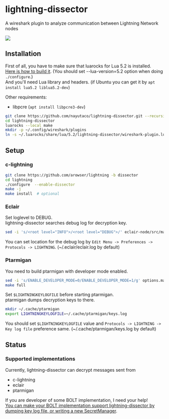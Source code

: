# lightning-dissector
A wireshark plugin to analyze communication between Lightning Network nodes

![](https://user-images.githubusercontent.com/12756700/45472759-1b79fe00-b770-11e8-812b-f73e8cd18ab6.png)

## Installation
First of all, you have to make sure that luarocks for Lua 5.2 is installed.  
[Here is how to build it](https://github.com/luarocks/luarocks/wiki/Installation-instructions-for-Unix). (You should set --lua-version=5.2 option when doing `./configure`.)  
And you'll need Lua library and headers. (if Ubuntu you can get it by `apt install lua5.2 liblua5.2-dev`)

Other requirements:
- libpcre (`apt install libpcre3-dev`)

```bash
git clone https://github.com/nayutaco/lightning-dissector.git --recursive
cd lightning-dissector
luarocks --local make
mkdir -p ~/.config/wireshark/plugins
ln -s ~/.luarocks/share/lua/5.2/lightning-dissector/wireshark-plugin.lua ~/.config/wireshark/plugins/lightning-dissector.lua
```

## Setup
### c-lightning
```bash
git clone https://github.com/arowser/lightning -b dissector
cd lightning
./configure  --enable-dissector
make -j
make install  # optional
```

### Eclair
Set loglevel to DEBUG.  
lightning-dissector searches debug log for decryption key.

```bash
sed -i 's/<root level="INFO">/<root level="DEBUG">/' eclair-node/src/main/resources/logback.xml
```

You can set location for the debug log by `Edit Menu -> Preferences -> Protocols -> LIGHTNING`. (~/.eclair/eclair.log by default)

### Ptarmigan
You need to build ptarmigan with developer mode enabled.
```bash
sed -i 's/ENABLE_DEVELOPER_MODE=0/ENABLE_DEVELOPER_MODE=1/g' options.mak
make full
```

Set `$LIGHTNINGKEYLOGFILE` before starting ptarmigan.  
ptarmigan dumps decryption keys to there.

```bash
mkdir ~/.cache/ptarmigan
export LIGHTNINGKEYLOGFILE=~/.cache/ptarmigan/keys.log 
```

You should set `$LIGHTNINGKEYLOGFILE` value and `Protocols -> LIGHTNING -> Key log file` preference same. (~/.cache/ptarmigan/keys.log by default)

## Status
### Supported implementations
Currently, lightning-dissector can decrypt messages sent from
- c-lightning
- eclair
- ptarmigan

If you are developer of some BOLT implementation, I need your help!  
[You can make your BOLT implementation support lightning-dissector by dumping key log file, or writing a new SecretManager](https://github.com/nayutaco/lightning-dissector/blob/master/CONTRIBUTING.md).
